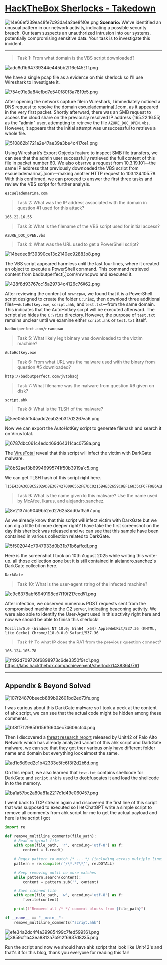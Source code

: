 # [HackTheBox Sherlocks - Takedown](https://app.hackthebox.com/sherlocks/Takedown)
![14e66ef239ea48fe7c93da4a2ae8f40e.png](/_resources/14e66ef239ea48fe7c93da4a2ae8f40e.png)
**Scenario:**
We've identified an unusual pattern in our network activity, indicating a possible security breach. Our team suspects an unauthorized intrusion into our systems, potentially compromising sensitive data. Your task is to investigate this incident.
* * *
>Task 1: From what domain is the VBS script downloaded?

![adc8d1b64739344e445bb2f16ef4521f.png](/_resources/adc8d1b64739344e445bb2f16ef4521f.png)

We have a single pcap file as a evidence on this sherlock so I'll use Wireshark to investigate it.

![754c91e3a84cfbd7e540f80f3a7819e5.png](/_resources/754c91e3a84cfbd7e540f80f3a7819e5.png)

After opening the network capture file in Wireshark, I immediately noticed a DNS request to resolve the domain escuelademarina[.]com, as it appeared in the very first packet. Shortly afterward, there was an SMB request to access the cloud share on the previously resolved IP address (165.22.16.55) as the "admin" user, attempting to retrieve the file `AZURE_DOC_OPEN.vbs`. However, it appears that the initial attempt was unsuccessful to retrieve a whole file.

![510862b1721a2e47ae39a3be4c417ce1.png](/_resources/510862b1721a2e47ae39a3be4c417ce1.png)

Using Wireshark’s Export Objects feature to inspect SMB file transfers, we can see that the admin user successfully retrieved the full content of this file in packet number 60. We also observe a request from 10.3.19.101—the same IP address that previously downloaded the VBS script from escuelademarina[.]com—making another HTTP request to 103.124.105.78. With this confirmed, we can proceed to answer the first three tasks and review the VBS script for further analysis.

```
escuelademarina.com
```

>Task 2: What was the IP address associated with the domain in question #1 used for this attack?
```
165.22.16.55
```

>Task 3: What is the filename of the VBS script used for initial access?
```
AZURE_DOC_OPEN.vbs
```

>Task 4: What was the URL used to get a PowerShell script?

![14bedec8f39390ce13c2140ec92882b8.png](/_resources/14bedec8f39390ce13c2140ec92882b8.png)

The VBS script appeared harmless until the last four lines, where it created an object to execute a PowerShell command. This command retrieved content from badbutperfect[.]com/nrwncpwo and executed it.

![428f8d93767cc15a29734c4126c76062.png](/_resources/428f8d93767cc15a29734c4126c76062.png)

After reviewing the content of `nrwncpwo`, we found that it is a PowerShell script designed to create the folder `C:\rimz`, then download three additional files—`AutoHotkey.exe`, `script.ahk`, and `test.txt`—from the same domain. This indicates that the AutoHotkey script will be executed afterward. The script also hides the `C:\rimz` directory. However, the purpose of `test.txt` remains unclear until we examine either `script.ahk` or `test.txt` itself.

```
badbutperfect.com/nrwncpwo
```

>Task 5: What likely legit binary was downloaded to the victim machine?
```
AutoHotkey.exe
```

>Task 6: From what URL was the malware used with the binary from question #5 downloaded?
```
http://badbutperfect.com/jvtobaqj
```

>Task 7: What filename was the malware from question #6 given on disk?
```
script.ahk
```

>Task 8: What is the TLSH of the malware?

![5ee0555f54aadc2eab2eb3f7d2267ea6.png](/_resources/5ee0555f54aadc2eab2eb3f7d2267ea6.png)

Now we can export the AutoHotKey script to generate filehash and search it on VirusTotal.

![6787dbc061c4edc469d643114ac0758a.png](/_resources/6787dbc061c4edc469d643114ac0758a.png)

The [VirusTotal](https://www.virustotal.com/gui/file/5aac7d31149048763e688878c3910ae4881826db80e078754f5d08f2c1f39572) reveal that this script will infect the victim with DarkGate malware.

![8b52aef3b69946995741f50b3919a1c5.png](/_resources/8b52aef3b69946995741f50b3919a1c5.png)

We can get TLSH hash of this script right here.

```
T15E430A36DBC5202AD8E3074270096562FE7DC0215B4B32659C9EF16835CF6FF9B6A1B8
```

>Task 9: What is the name given to this malware? Use the name used by McAfee, Ikarus, and alejandro.sanchez.

![8e2137dc9049b52ed276258dd0af9a67.png](/_resources/8e2137dc9049b52ed276258dd0af9a67.png)

As we already know that this script will infect victim with DarkGate but we can dig a little bit more deeper right? I have take the first screenshot on the day this sherlock was released and we can see that this sample have been contained in various collection related to DarkGate.

![5f502044c7947933d0b31b71b6affcdf.png](/_resources/5f502044c7947933d0b31b71b6affcdf.png)

Here is the screenshot I took on 10th August 2025 while writing this write-up, all those collection gone but it is still contained in alejandro.sanchez's DarkGate collection here.

```
DarkGate
```

>Task 10: What is the user-agent string of the infected machine?

![c9c6378abf6949198cd7f19f217ccd51.png](/_resources/c9c6378abf6949198cd7f19f217ccd51.png)

After infection, we observed numerous POST requests sent from the compromised machine to the C2 server, indicating beaconing activity. We were also able to identify the User-Agent used in this activity right here and now we should be able to finish this sherlock!

```
Mozilla/5.0 (Windows NT 10.0; Win64; x64) AppleWebKit/537.36 (KHTML, like Gecko) Chrome/118.0.0.0 Safari/537.36
```

>Task 11: To what IP does the RAT from the previous question connect?
```
103.124.105.78
```

![f492d709726f6898973c6de3350f9ac1.png](/_resources/f492d709726f6898973c6de3350f9ac1.png)
https://labs.hackthebox.com/achievement/sherlock/1438364/761
* * *
## Appendix & Beyond Solved
![107f24870beecb889b92601bd2ed70fe.png](/_resources/107f24870beecb889b92601bd2ed70fe.png)

I was curious about this DarkGate malware so I took a peek at the content of ahk script, we can see that the actual code might be hidden among these comments.

![bf8ff712985f6156f6604ec74606cfc4.png](/_resources/bf8ff712985f6156f6604ec74606cfc4.png)

Then I discovered a [threat research report](https://unit42.paloaltonetworks.com/darkgate-malware-uses-excel-files/) released by Unit42 of Palo Alto Network which has already analyzed variant of this ahk script and DarkGate malware, we can see that they got their various only have different folder name and domain but everything look almost the same. 

![ad1c6d9ed2c1b42333e5fc6f3f2d2b6d.png](/_resources/ad1c6d9ed2c1b42333e5fc6f3f2d2b6d.png)

On this report, we also learned that `test.txt` contains shellcode for DarkGate and `script.ahk` is used to deobfuscates it and load the shellcode in to the memory.

![ba1a57bc2a80a81a2217c1d49e060457.png](/_resources/ba1a57bc2a80a81a2217c1d49e060457.png)

I went back to TCP stream again and discovered the first line of this script that was supposed to executed so I let ChatGPT write a simple script to remove all comments from ahk script for me to get the actual payload and here is the script I got
```python
import re

def remove_multiline_comments(file_path):
    # Read original file
    with open(file_path, 'r', encoding='utf-8') as f:
        content = f.read()

    # Regex pattern to match /* ... */ (including across multiple lines)
    pattern = re.compile(r'/\*.*?\*/', re.DOTALL)

    # Keep removing until no more matches
    while pattern.search(content):
        content = pattern.sub('', content)

    # Save cleaned file
    with open(file_path, 'w', encoding='utf-8') as f:
        f.write(content)

    print(f"Removed all /* */ comment blocks from {file_path}")

if __name__ == "__main__":
    remove_multiline_comments("script.ahk")
```

![efe34a2dc4f4a39985499c7fed599561.png](/_resources/efe34a2dc4f4a39985499c7fed599561.png)
![3859cf1a43ea8812a7b912f6937d8235.png](/_resources/3859cf1a43ea8812a7b912f6937d8235.png)

Run the script and now we should have ahk script that look like Unit42's and that's it for this blog, thank you everyone for reading this far!

* * *